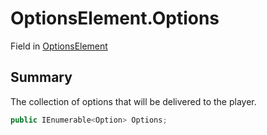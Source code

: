 # OptionsElement.Options

Field in [OptionsElement](/docs/api/csharp/yarn.compiler.basicblock.optionselement.md)

## Summary


The collection of options that will be delivered to the player.


```csharp
public IEnumerable<Option> Options;
```

